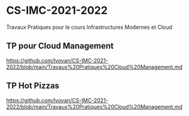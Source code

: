# CS-IMC-2021-2022
Travaux Pratiques pour le cours Infrastructures Modernes et Cloud

## TP pour Cloud Management
https://github.com/lvovan/CS-IMC-2021-2022/blob/main/Travaux%20Pratiques%20Cloud%20Management.md

## TP Hot Pizzas
https://github.com/lvovan/CS-IMC-2021-2022/blob/main/Travaux%20Pratiques%20Cloud%20Management.md

